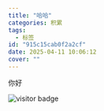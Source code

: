 ```yaml
---
title: "哈哈"
categories: 积累
tags:
  - 标签
id: "915c15cab0f2a2cf"
date: 2025-04-11 10:06:12
cover: ""
---
```


你好


![visitor badge](https://visitor-badge.laobi.icu/badge?page_id=Nicholas003.blog.915c15cab0f2a2cf&format=true)

